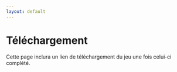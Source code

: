 ```yaml
---
layout: default
---
```

# Téléchargement
Cette page inclura un lien de téléchargement du jeu une fois celui-ci complété.

